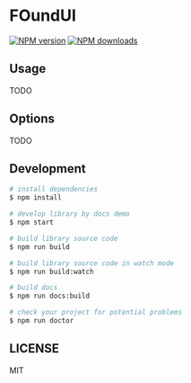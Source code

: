 # FOundUI

[![NPM version](https://img.shields.io/npm/v/FOundUI.svg?style=flat)](https://npmjs.org/package/FOundUI)
[![NPM downloads](http://img.shields.io/npm/dm/FOundUI.svg?style=flat)](https://npmjs.org/package/FOundUI)

## Usage

TODO

## Options

TODO

## Development

```bash
# install dependencies
$ npm install

# develop library by docs demo
$ npm start

# build library source code
$ npm run build

# build library source code in watch mode
$ npm run build:watch

# build docs
$ npm run docs:build

# check your project for potential problems
$ npm run doctor
```

## LICENSE

MIT
